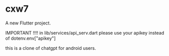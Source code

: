 # cxw7

A new Flutter project.


IMPORTANT !!!!
in lib/services/api_serv.dart
please use your apikey instead of dotenv.env["apikey"]


this is a clone of chatgpt for android users.